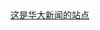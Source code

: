 <html lang="en">

<head>
    <meta charset="UTF-8">
    <meta http-equiv="X-UA-Compatible" content="IE=edge">
    <meta name="viewport" content="width=device-width, initial-scale=1.0">
    <title>hdxw</title>
</head>

<body>
    <a href="./hdxw">这是华大新闻的站点</a>
</body>

</html>